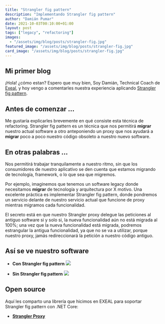 ```yaml
---
title: "Strangler fig pattern"
description: "Implementando Strangler fig pattern"
author: "Damián Pumar"
date: 2021-10-03T00:10:00+01:00
layout: post
tags: ["legacy", "refactoring"]
images:
  - "/assets/img/blog/posts/strangler-fig.jpg"
featured_image: "/assets/img/blog/posts/strangler-fig.jpg"
card_image: "/assets/img/blog/posts/strangler-fig.jpg"
---
```


## Mi primer blog

¡Hola! ¿cómo estan? Espero que muy bien, Soy Damián, Technical Coach de [Exeal](https://www.exeal.com/), y hoy vengo a comentarles nuestra experiencia aplicando [Strangler fig pattern](https://docs.microsoft.com/en-us/azure/architecture/patterns/strangler-fig).

## Antes de comenzar ...

Me gustaría explicarles brevemente en qué consiste esta técnica de refactoring. Strangler fig pattern es un técnica que nos permitirá **migrar** nuestro actual software a otro anteponiendo un proxy que nos ayudará a **migrar** poco a poco nuestro código obsoleto a nuestro nuevo software.

## En otras palabras ...

Nos permitirá trabajar tranquilamente a nuestro ritmo, sin que los consumidores de nuestro aplicativo se den cuenta que estamos migrando de tecnología, framework, o lo que sea que migremos.

Por ejemplo, imaginemos que tenemos un software legacy donde necesitamos **migrar** de tecnología y arquitectura por X motivo. Una excelente práctica es implementar Strangler fig pattern, donde pondremos un servicio delante de nuestro servicio actual que funcione de proxy mientras migramos cada funcionalidad.

El secreto está en que nuestro Strangler proxy delegue las peticiones al antiguo software si y solo si, la nueva funcionalidad aún no está migrada al 100%; una vez que la nueva funcionalidad está migrada, podremos estrangular la antigua funcionalidad, ya que no se va a utilizar, porque nuestro proxy, jamás redireccionará la petición a nuestro código antiguo.

## Así se ve nuestro software

- **Con Strangler fig pattern**
  ![](/assets/img/blog/posts/strangler-fig-proxy.jpg)

- **Sin Strangler fig pattern**
  ![](/assets/img/blog/posts/strangler-fig-no-proxy.jpg)

## Open source

Aquí les comparto una librería que hicimos en EXEAL para soportar Strangler fig pattern con .NET Core:

- **[Strangler Proxy](https://github.com/exeal-es/StranglerProxy)**
